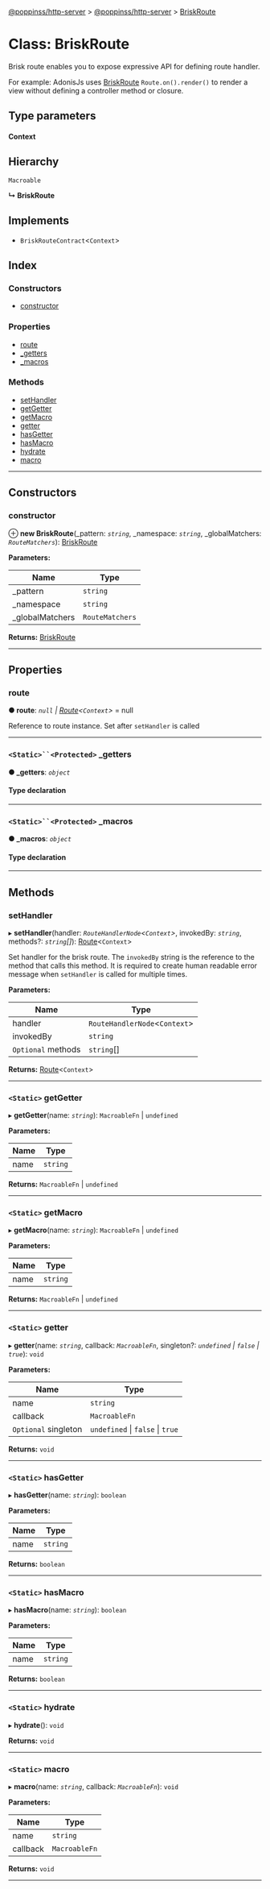 [@poppinss/http-server](../README.md) > [@poppinss/http-server](../modules/_poppinss_http_server.md) > [BriskRoute](../classes/_poppinss_http_server.briskroute.md)

# Class: BriskRoute

Brisk route enables you to expose expressive API for defining route handler.

For example: AdonisJs uses [BriskRoute](_poppinss_http_server.briskroute.md) `Route.on().render()` to render a view without defining a controller method or closure.

## Type parameters
#### Context 
## Hierarchy

 `Macroable`

**↳ BriskRoute**

## Implements

* `BriskRouteContract`<`Context`>

## Index

### Constructors

* [constructor](_poppinss_http_server.briskroute.md#constructor)

### Properties

* [route](_poppinss_http_server.briskroute.md#route)
* [_getters](_poppinss_http_server.briskroute.md#_getters)
* [_macros](_poppinss_http_server.briskroute.md#_macros)

### Methods

* [setHandler](_poppinss_http_server.briskroute.md#sethandler)
* [getGetter](_poppinss_http_server.briskroute.md#getgetter)
* [getMacro](_poppinss_http_server.briskroute.md#getmacro)
* [getter](_poppinss_http_server.briskroute.md#getter)
* [hasGetter](_poppinss_http_server.briskroute.md#hasgetter)
* [hasMacro](_poppinss_http_server.briskroute.md#hasmacro)
* [hydrate](_poppinss_http_server.briskroute.md#hydrate)
* [macro](_poppinss_http_server.briskroute.md#macro)

---

## Constructors

<a id="constructor"></a>

###  constructor

⊕ **new BriskRoute**(_pattern: *`string`*, _namespace: *`string`*, _globalMatchers: *`RouteMatchers`*): [BriskRoute](_poppinss_http_server.briskroute.md)

**Parameters:**

| Name | Type |
| ------ | ------ |
| _pattern | `string` |
| _namespace | `string` |
| _globalMatchers | `RouteMatchers` |

**Returns:** [BriskRoute](_poppinss_http_server.briskroute.md)

___

## Properties

<a id="route"></a>

###  route

**● route**: *`null` \| [Route](_poppinss_http_server.route.md)<`Context`>* =  null

Reference to route instance. Set after `setHandler` is called

___
<a id="_getters"></a>

### `<Static>``<Protected>` _getters

**● _getters**: *`object`*

#### Type declaration

___
<a id="_macros"></a>

### `<Static>``<Protected>` _macros

**● _macros**: *`object`*

#### Type declaration

___

## Methods

<a id="sethandler"></a>

###  setHandler

▸ **setHandler**(handler: *`RouteHandlerNode`<`Context`>*, invokedBy: *`string`*, methods?: *`string`[]*): [Route](_poppinss_http_server.route.md)<`Context`>

Set handler for the brisk route. The `invokedBy` string is the reference to the method that calls this method. It is required to create human readable error message when `setHandler` is called for multiple times.

**Parameters:**

| Name | Type |
| ------ | ------ |
| handler | `RouteHandlerNode`<`Context`> |
| invokedBy | `string` |
| `Optional` methods | `string`[] |

**Returns:** [Route](_poppinss_http_server.route.md)<`Context`>

___
<a id="getgetter"></a>

### `<Static>` getGetter

▸ **getGetter**(name: *`string`*): `MacroableFn` \| `undefined`

**Parameters:**

| Name | Type |
| ------ | ------ |
| name | `string` |

**Returns:** `MacroableFn` \| `undefined`

___
<a id="getmacro"></a>

### `<Static>` getMacro

▸ **getMacro**(name: *`string`*): `MacroableFn` \| `undefined`

**Parameters:**

| Name | Type |
| ------ | ------ |
| name | `string` |

**Returns:** `MacroableFn` \| `undefined`

___
<a id="getter"></a>

### `<Static>` getter

▸ **getter**(name: *`string`*, callback: *`MacroableFn`*, singleton?: *`undefined` \| `false` \| `true`*): `void`

**Parameters:**

| Name | Type |
| ------ | ------ |
| name | `string` |
| callback | `MacroableFn` |
| `Optional` singleton | `undefined` \| `false` \| `true` |

**Returns:** `void`

___
<a id="hasgetter"></a>

### `<Static>` hasGetter

▸ **hasGetter**(name: *`string`*): `boolean`

**Parameters:**

| Name | Type |
| ------ | ------ |
| name | `string` |

**Returns:** `boolean`

___
<a id="hasmacro"></a>

### `<Static>` hasMacro

▸ **hasMacro**(name: *`string`*): `boolean`

**Parameters:**

| Name | Type |
| ------ | ------ |
| name | `string` |

**Returns:** `boolean`

___
<a id="hydrate"></a>

### `<Static>` hydrate

▸ **hydrate**(): `void`

**Returns:** `void`

___
<a id="macro"></a>

### `<Static>` macro

▸ **macro**(name: *`string`*, callback: *`MacroableFn`*): `void`

**Parameters:**

| Name | Type |
| ------ | ------ |
| name | `string` |
| callback | `MacroableFn` |

**Returns:** `void`

___

